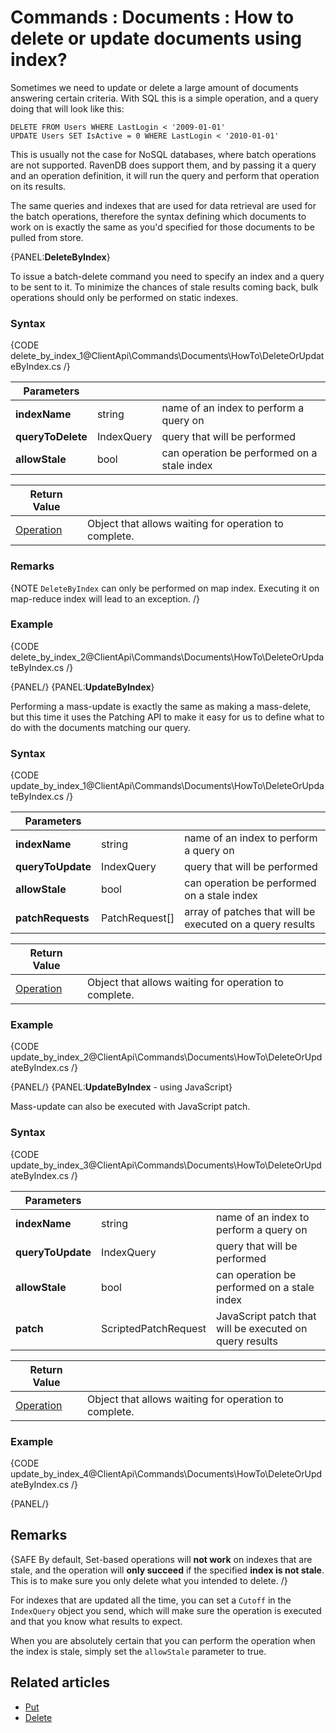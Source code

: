# Commands : Documents : How to delete or update documents using index?

Sometimes we need to update or delete a large amount of documents answering certain criteria. With SQL this is a simple operation, and a query doing that will look like this:

`DELETE FROM Users WHERE LastLogin < '2009-01-01'`   
`UPDATE Users SET IsActive = 0 WHERE LastLogin < '2010-01-01'`   

This is usually not the case for NoSQL databases, where batch operations are not supported. RavenDB does support them, and by passing it a query and an operation definition, it will run the query and perform that operation on its results.

The same queries and indexes that are used for data retrieval are used for the batch operations, therefore the syntax defining which documents to work on is exactly the same as you'd specified for those documents to be pulled from store.

{PANEL:**DeleteByIndex**}

To issue a batch-delete command you need to specify an index and a query to be sent to it. To minimize the chances of stale results coming back, bulk operations should only be performed on static indexes.

### Syntax

{CODE delete_by_index_1@ClientApi\Commands\Documents\HowTo\DeleteOrUpdateByIndex.cs /}

| Parameters | | |
| ------------- | ------------- | ----- |
| **indexName** | string | name of an index to perform a query on |
| **queryToDelete** | IndexQuery | query that will be performed |
| **allowStale** | bool | can operation be performed on a stale index |

| Return Value | |
| ------------- | ----- |
| [Operation](../../../../glossary/operation) | Object that allows waiting for operation to complete. |

### Remarks

{NOTE `DeleteByIndex` can only be performed on map index. Executing it on map-reduce index will lead to an exception. /}

### Example

{CODE delete_by_index_2@ClientApi\Commands\Documents\HowTo\DeleteOrUpdateByIndex.cs /}

{PANEL/}
{PANEL:**UpdateByIndex**}

Performing a mass-update is exactly the same as making a mass-delete, but this time it uses the Patching API to make it easy for us to define what to do with the documents matching our query.

### Syntax

{CODE update_by_index_1@ClientApi\Commands\Documents\HowTo\DeleteOrUpdateByIndex.cs /}

| Parameters | | |
| ------------- | ------------- | ----- |
| **indexName** | string | name of an index to perform a query on |
| **queryToUpdate** | IndexQuery | query that will be performed |
| **allowStale** | bool | can operation be performed on a stale index |
| **patchRequests** | PatchRequest[]  | array of patches that will be executed on a query results |

| Return Value | |
| ------------- | ----- |
| [Operation](../../../../glossary/operation) | Object that allows waiting for operation to complete. |

### Example

{CODE update_by_index_2@ClientApi\Commands\Documents\HowTo\DeleteOrUpdateByIndex.cs /}

{PANEL/}
{PANEL:**UpdateByIndex** - using JavaScript}

Mass-update can also be executed with JavaScript patch.

### Syntax

{CODE update_by_index_3@ClientApi\Commands\Documents\HowTo\DeleteOrUpdateByIndex.cs /}

| Parameters | | |
| ------------- | ------------- | ----- |
| **indexName** | string | name of an index to perform a query on |
| **queryToUpdate** | IndexQuery | query that will be performed |
| **allowStale** | bool | can operation be performed on a stale index |
| **patch** | ScriptedPatchRequest  | JavaScript patch that will be executed on query results |

| Return Value | |
| ------------- | ----- |
| [Operation](../../../../glossary/operation) | Object that allows waiting for operation to complete. |

### Example

{CODE update_by_index_4@ClientApi\Commands\Documents\HowTo\DeleteOrUpdateByIndex.cs /}

{PANEL/}

## Remarks

{SAFE By default, Set-based operations will **not work** on indexes that are stale, and the operation will **only succeed** if the specified **index is not stale**. This is to make sure you only delete what you intended to delete. /}

For indexes that are updated all the time, you can set a `Cutoff` in the `IndexQuery` object you send, which will make sure the operation is executed and that you know what results to expect.

When you are absolutely certain that you can perform the operation when the index is stale, simply set the `allowStale` parameter to true.

## Related articles

- [Put](../../../../client-api/commands/documents/put)  
- [Delete](../../../../client-api/commands/documents/delete)  
